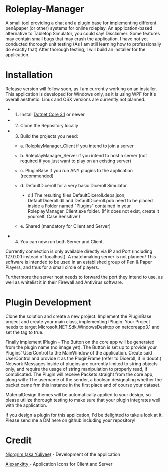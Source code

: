 # Roleplay-Manager
A small tool providing a chat and a plugin base for implementing different pen&amp;paper (or other) systems for online roleplay. An application-based alternative to Tabletop Simulator, you could say!
Disclaimer: Some features may contain small bugs that may crash the application. I have not yet conducted thorough unit testing (As I am still learning how to professionally do exactly that)
After thorough testing, I will build an installer for the application.

# Installation
Release version will follow soon, as I am currently working on an installer.
This application is developed for Windows only, as it is using WPF for it's overall aesthetic.
Linux and OSX versions are currently not planned.

- 1. Install [Dotnet Core 3.1](https://dotnet.microsoft.com/download) or newer
- 2. Clone the Repository locally
- 3. Build the projects you need:

   - a. RoleplayManager_Client if you intend to join a server
  
   - b. RoleplayManager_Server if you intend to host a server (not required if you just want to play on an existing server)
  
   - c. PluginBase if you run ANY plugins to the application (recommended)
  
   - d. DefaultDiceroll for a very basic Diceroll Simulator.
  
     - d.1 The resulting files DefaultDiceroll.deps.json, DefaultDiceroll.dll and DefaultDiceroll.pdb need to be placed inside a Folder named "Plugins" contained in your RoleplayManager_Client.exe folder. (If it does not exist, create it yourself. Case Sensitive!)
 
   - e. Shared (mandatory for Client and Server)
  
- 4. You can now run both Server and Client.

Currently connection is only available directly via IP and Port (including 127.0.0.1 instead of localhost).
A matchmaking server is not planned!
This software is intended to be used in an established group of Pen & Paper Players, and thus for a small circle of players.

Furthermore the server host needs to forward the port they intend to use, as well as whitelist it in their Firewall and Antivirus software.

# Plugin Development

Clone the solution and create a new project.
Implement the PluginBase project and create your main class, implementing IPlugin.
Your Project needs to target Microsoft.NET.Sdk.WindowsDesktop on netcoreapp3.1 and set the <UseWPF> tag to true.

Finally implement IPlugin - The Button on the core app will be generated from the plugin name (no image yet).
The Button is set up to provide your Plugins' UserControl to the MainWindow of the application.
Create said UserControl and provide it as the PluginFrame (refer to Diceroll, if in doubt.)
Network Messages inside of plugins are currently limited to string objects only, and require the usage of string manipulation to properly read, if complicated.
The Plugin will receive Packets straight from the core app, along with: The username of the sender, a boolean designating whether the packet came frm this instance in the first place and of course your dataset.

MaterialDesign themes will be automatically applied to your design, so please utilize thorough testing to make sure that your plugin integrates well with the application.

If you design a plugin for this application, I'd be delighted to take a look at it. Please send me a DM here on github including your repository!

# Credit
[Njorgrim (aka Yulivee)](https://github.com/Njorgrim) - Development of the application

[Alexankitty ](https://github.com/Alexankitty) - Application Icons for Client and Server

